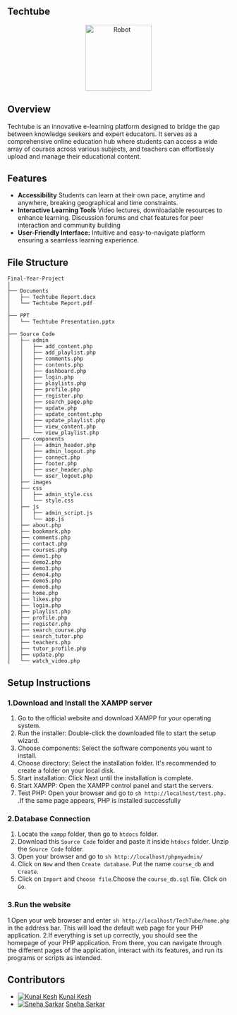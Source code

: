 ## Techtube
<p align="center"> 
<img src="https://github.com/Tarikul-Islam-Anik/Animated-Fluent-Emojis/blob/master/Emojis/People%20with%20professions/Man%20Technologist%20Light%20Skin%20Tone.png" alt="Robot" width="150" height="150" />
</p>

## Overview
Techtube is an innovative e-learning platform designed to bridge the gap between knowledge seekers and expert educators. It serves as a comprehensive online education hub where students can access a wide array of courses across various subjects, and teachers can effortlessly upload and manage their educational content.

## Features
- **Accessibility** Students can learn at their own pace, anytime and anywhere, breaking geographical and time constraints.
- **Interactive Learning Tools** Video lectures, downloadable resources to enhance learning. Discussion forums and chat features for peer interaction and community building
- **User-Friendly Interface:** Intuitive and easy-to-navigate platform ensuring a seamless learning experience.

## File Structure

    Final-Year-Project
    │
    ├── Documents
    │   ├── Techtube Report.docx
    │   └── Techtube Report.pdf
    │
    ├── PPT
    │   └── Techtube Presentation.pptx
    │
    ├── Source Code
    │   ├── admin
    │   │   ├── add_content.php
    │   │   ├── add_playlist.php
    │   │   ├── comments.php
    │   │   ├── contents.php
    │   │   ├── dashboard.php
    │   │   ├── login.php
    │   │   ├── playlists.php
    │   │   ├── profile.php
    │   │   ├── register.php
    │   │   ├── search_page.php
    │   │   ├── update.php
    │   │   ├── update_content.php
    │   │   ├── update_playlist.php
    │   │   ├── view_content.php
    │   │   └── view_playlist.php
    │   ├── components
    │   │   ├── admin_header.php
    │   │   ├── admin_logout.php
    │   │   ├── connect.php
    │   │   ├── footer.php
    │   │   ├── user_header.php
    │   │   └── user_logout.php
    │   ├── images
    │   ├── css
    │   │   ├── admin_style.css
    │   │   └── style.css
    │   ├── js
    │   │   ├── admin_script.js
    │   │   └── app.js
    │   ├── about.php
    │   ├── bookmark.php
    │   ├── commemts.php
    │   ├── contact.php
    │   ├── courses.php
    │   ├── demo1.php
    │   ├── demo2.php
    │   ├── demo3.php
    │   ├── demo4.php
    │   ├── demo5.php
    │   ├── demo6.php
    │   ├── home.php
    │   ├── likes.php
    │   ├── login.php
    │   ├── playlist.php
    │   ├── profile.php
    │   ├── register.php
    │   ├── search_course.php
    │   ├── search_tutor.php
    │   ├── teachers.php
    │   ├── tutor_profile.php
    │   ├── update.php
    │   └── watch_video.php

## Setup Instructions
### 1.Download and Install the XAMPP server

1. Go to the official website and download XAMPP for your operating system.
2. Run the installer: Double-click the downloaded file to start the setup wizard.
3. Choose components: Select the software components you want to install.
4. Choose directory: Select the installation folder. It's recommended to create a folder on your local disk.
5. Start installation: Click Next until the installation is complete.
6. Start XAMPP: Open the XAMPP control panel and start the servers.
7. Test PHP: Open your browser and go to ```sh http://localhost/test.php.  ``` .If the same page appears, PHP is installed successfully

### 2.Database Connection

1. Locate the `xampp` folder, then go to `htdocs` folder.
2. Download this `Source Code` folder and paste it inside `htdocs` folder. Unzip the `Source Code` folder.
3. Open your browser and go to ```sh http://localhost/phpmyadmin/  ```
4. Click on `New` and then `Create database`. Put the name `course_db` and `Create`.
5. Click on `Import` and `Choose file`.Choose the `course_db.sql` file. Click on `Go`.

### 3.Run the website

1.Open your web browser and enter ```sh http://localhost/TechTube/home.php  ``` in the address bar. This will load the default web page for your PHP application.
2.If everything is set up correctly, you should see the homepage of your PHP application. From there, you can navigate through the different pages of the application, interact with its features, and run its programs or scripts as intended.

## Contributors
- [![Kunal Kesh](https://github.com/KunalKesh.png?size=50)](https://github.com/KunalKesh) [Kunal Kesh](https://github.com/KunalKesh)
- [![Sneha Sarkar](https://github.com/SnehaSarkar321.png?size=50)](https://github.com/SnehaSarkar321) [Sneha Sarkar](https://github.com/SnehaSarkar321)

